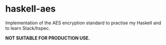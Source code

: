 # haskell-aes

Implementation of the AES encryption standard to practise my Haskell and to learn Stack/hspec.

**NOT SUITABLE FOR PRODUCTION USE.**
